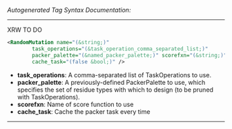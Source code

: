 <!-- THIS IS AN AUTOGENERATED FILE: Don't edit it directly, instead change the schema definition in the code itself. -->

_Autogenerated Tag Syntax Documentation:_

---
XRW TO DO

```xml
<RandomMutation name="(&string;)"
        task_operations="(&task_operation_comma_separated_list;)"
        packer_palette="(&named_packer_palette;)" scorefxn="(&string;)"
        cache_task="(false &bool;)" />
```

-   **task_operations**: A comma-separated list of TaskOperations to use.
-   **packer_palette**: A previously-defined PackerPalette to use, which specifies the set of residue types with which to design (to be pruned with TaskOperations).
-   **scorefxn**: Name of score function to use
-   **cache_task**: Cache the packer task every time

---
